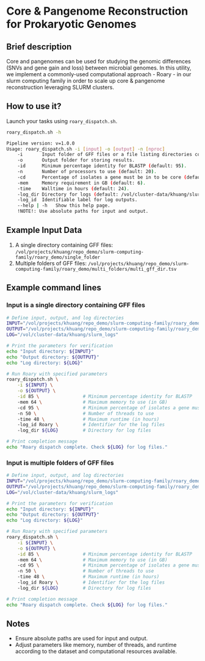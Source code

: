 # Core & Pangenome Reconstruction for Prokaryotic Genomes

## Brief description
Core and pangenomes can be used for studying the genomic differences (SNVs and gene gain and loss) between microbial genomes. In this utility, we implement a commonly-used computational approach - Roary - in our slurm computing family in order to scale up core & pangenome reconstruction leveraging SLURM clusters.

## How to use it?
Launch your tasks using `roary_dispatch.sh`.

~~~Bash
roary_dispatch.sh -h

Pipeline version: v=1.0.0
Usage: roary_dispatch.sh -i [input] -o [output] -n [nproc]
    -i       Input folder of GFF files or a file listing directories containing GFF files.
    -o       Output folder for storing results.
    -id      Minimum percentage identity for BLASTP (default: 95).
    -n       Number of processors to use (default: 20).
    -cd      Percentage of isolates a gene must be in to be core (default: 99).
    -mem     Memory requirement in GB (default: 6).
    -time    Walltime in hours (default: 24).
    -log_dir Directory for logs (default: /vol/cluster-data/khuang/slurm_logs).
    -log_id  Identifiable label for log outputs.
    --help | -h   Show this help page.
    !NOTE!: Use absolute paths for input and output.
~~~

## Example Input Data

1. A single directory containing GFF files: `/vol/projects/khuang/repo_demo/slurm-computing-family/roary_demo/single_folder`
2. Multiple folders of GFF files: `/vol/projects/khuang/repo_demo/slurm-computing-family/roary_demo/multi_folders/multi_gff_dir.tsv`

## Example command lines

### Input is a single directory containing GFF files

~~~Bash
# Define input, output, and log directories
INPUT="/vol/projects/khuang/repo_demo/slurm-computing-family/roary_demo/single_folder"
OUTPUT="/vol/projects/khuang/repo_demo/slurm-computing-family/roary_demo/single_folder_output"
LOG="/vol/cluster-data/khuang/slurm_logs"

# Print the parameters for verification
echo "Input directory: ${INPUT}"
echo "Output directory: ${OUTPUT}"
echo "Log directory: ${LOG}"

# Run Roary with specified parameters
roary_dispatch.sh \
    -i ${INPUT} \
    -o ${OUTPUT} \
    -id 85 \                # Minimum percentage identity for BLASTP
    -mem 64 \               # Maximum memory to use (in GB)
    -cd 95 \                # Minimum percentage of isolates a gene must be present in
    -n 50 \                 # Number of threads to use
    -time 48 \              # Maximum runtime (in hours)
    -log_id Roary \         # Identifier for the log files
    -log_dir ${LOG}         # Directory for log files

# Print completion message
echo "Roary dispatch complete. Check ${LOG} for log files."
~~~

### Input is multiple folders of GFF files

~~~Bash
# Define input, output, and log directories
INPUT="/vol/projects/khuang/repo_demo/slurm-computing-family/roary_demo/multi_folders/multi_gff_dir.tsv"
OUTPUT="/vol/projects/khuang/repo_demo/slurm-computing-family/roary_demo/multi_folders_output"
LOG="/vol/cluster-data/khuang/slurm_logs"

# Print the parameters for verification
echo "Input directory: ${INPUT}"
echo "Output directory: ${OUTPUT}"
echo "Log directory: ${LOG}"

# Run Roary with specified parameters
roary_dispatch.sh \
    -i ${INPUT} \
    -o ${OUTPUT} \
    -id 85 \                # Minimum percentage identity for BLASTP
    -mem 64 \               # Maximum memory to use (in GB)
    -cd 95 \                # Minimum percentage of isolates a gene must be present in
    -n 50 \                 # Number of threads to use
    -time 48 \              # Maximum runtime (in hours)
    -log_id Roary \         # Identifier for the log files
    -log_dir ${LOG}         # Directory for log files

# Print completion message
echo "Roary dispatch complete. Check ${LOG} for log files."
~~~

## Notes
- Ensure absolute paths are used for input and output.
- Adjust parameters like memory, number of threads, and runtime according to the dataset and computational resources available.
